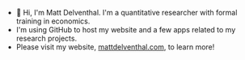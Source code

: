 - 👋 Hi, I'm Matt Delventhal. I'm a quantitative researcher with formal training in economics.
- I'm using GitHub to host my website and a few apps related to my research projects.
- Please visit my website, [mattdelventhal.com](http://mattdelventhal.com "My website"), to learn more!

<!---
mdelventhal/mdelventhal is a ✨ special ✨ repository because its `README.md` (this file) appears on your GitHub profile.
You can click the Preview link to take a look at your changes.
--->
